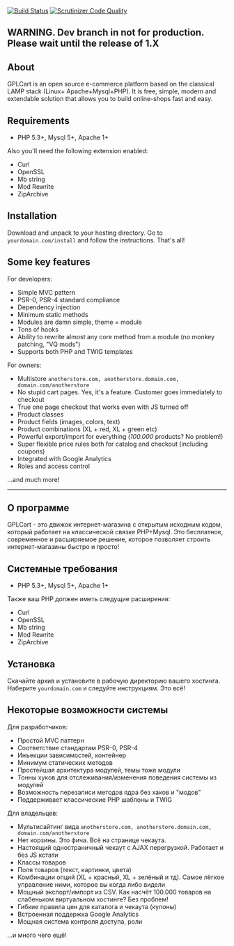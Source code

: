 [![Build Status](https://scrutinizer-ci.com/g/gplcart/gplcart/badges/build.png?b=dev)](https://scrutinizer-ci.com/g/gplcart/gplcart/build-status/dev)
[![Scrutinizer Code Quality](https://scrutinizer-ci.com/g/gplcart/gplcart/badges/quality-score.png?b=dev)](https://scrutinizer-ci.com/g/gplcart/gplcart/?branch=dev)

## WARNING. Dev branch in not for production. Please wait until the release of 1.X ##

## About ##
GPLCart is an open source e-commerce platform based on the classical LAMP stack (Linux+ Apache+Mysql+PHP). It is free, simple, modern and extendable solution that allows you to build online-shops fast and easy.

## Requirements ##

- PHP 5.3+, Mysql 5+, Apache 1+

Also you'll need the following extension enabled:

- Curl
- OpenSSL
- Mb string
- Mod Rewrite
- ZipArchive

## Installation ##

Download and unpack to your hosting directory. Go to `yourdomain.com/install` and follow the instructions. That's all!

## Some key features ##

For developers:

- Simple MVC pattern
- PSR-0, PSR-4 standard compliance
- Dependency injection
- Minimum static methods
- Modules are damn simple, theme = module
- Tons of hooks
- Ability to rewrite almost any core method from a module (no monkey patching, "VQ mods")
- Supports both PHP and TWIG templates

For owners:

- Multistore `anotherstore.com, anotherstore.domain.com, domain.com/anotherstore`
- No stupid cart pages. Yes, it's a feature. Customer goes immediately to checkout
- True one page checkout that works even with JS turned off
- Product classes
- Product fields (images, colors, text)
- Product combinations (XL + red, XL + green etc)
- Powerful export/import for everything (*100.000* products? No problem!)
- Super flexible price rules both for catalog and checkout (including coupons)
- Integrated with Google Analytics
- Roles and access control

...and much more!

----------
### <a name="ru"></a>

## О программе ##
GPLCart - это движок интернет-магазина с открытым исходным кодом, который работает на классической связке PHP+Mysql. Это бесплатное, современное и расширяемое решение, которое позволяет строить интернет-магазины быстро и просто!

## Системные требования ##

- PHP 5.3+, Mysql 5+, Apache 1+

Также ваш PHP должен иметь следущие расширения:

- Curl
- OpenSSL
- Mb string
- Mod Rewrite
- ZipArchive

## Установка ##
Скачайте архив и установите в рабочую директорию вашего хостинга. Наберите `yourdomain.com` и следуйте инструкциям. Это всё!

## Некоторые возможности системы ##

Для разработчиков:

- Простой MVC паттерн
- Соответствие стандартам PSR-0, PSR-4
- Инъекции зависимостей, контейнер
- Минимум статических методов
- Простейшая архитектура модулей, темы тоже модули
- Тонны хуков для отслеживания/изменения поведения системы из модулей
- Возможность перезаписи методов ядра без хаков и "модов"
- Поддерживает классические PHP шаблоны и TWIG

Для владельцев:

- Мультисайтинг вида `anotherstore.com, anotherstore.domain.com, domain.com/anotherstore`
- Нет корзины. Это фича. Всё на странице чекаута.
- Настоящий одностраничный чекаут с AJAX перегрузкой. Работает и без JS кстати
- Классы товаров
- Поля товаров (текст, картинки, цвета)
- Комбинации опций (XL + красный, XL + зелёный и тд). Самое лёгкое управление ними, которое вы когда либо видели
- Мощный экспорт/импорт из CSV. Как насчёт 100.000 товаров на слабеньком виртуальном хостинге? Без проблем!
- Гибкие правила цен для каталога и чекаута (купоны)
- Встроенная поддержка Google Analytics
- Мощная система контроля доступа, роли

...и много чего ещё!

